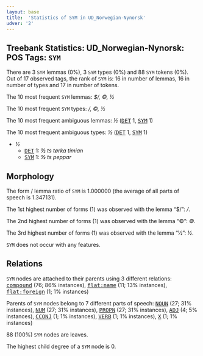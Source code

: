 ```yaml
---
layout: base
title:  'Statistics of SYM in UD_Norwegian-Nynorsk'
udver: '2'
---
```


## Treebank Statistics: UD_Norwegian-Nynorsk: POS Tags: `SYM`

There are 3 `SYM` lemmas (0%), 3 `SYM` types (0%) and 88 `SYM` tokens (0%).
Out of 17 observed tags, the rank of `SYM` is: 16 in number of lemmas, 16 in number of types and 17 in number of tokens.

The 10 most frequent `SYM` lemmas: <em>$/, ©, ½</em>

The 10 most frequent `SYM` types:  <em>/, ©, ½</em>

The 10 most frequent ambiguous lemmas: <em>½</em> (<tt><a href="no_nynorsk-pos-DET.html">DET</a></tt> 1, <tt><a href="no_nynorsk-pos-SYM.html">SYM</a></tt> 1)

The 10 most frequent ambiguous types:  <em>½</em> (<tt><a href="no_nynorsk-pos-DET.html">DET</a></tt> 1, <tt><a href="no_nynorsk-pos-SYM.html">SYM</a></tt> 1)


* <em>½</em>
  * <tt><a href="no_nynorsk-pos-DET.html">DET</a></tt> 1: <em><b>½</b> ts tørka timian</em>
  * <tt><a href="no_nynorsk-pos-SYM.html">SYM</a></tt> 1: <em><b>½</b> ts peppar</em>

## Morphology

The form / lemma ratio of `SYM` is 1.000000 (the average of all parts of speech is 1.347131).

The 1st highest number of forms (1) was observed with the lemma “$/”: <em>/</em>.

The 2nd highest number of forms (1) was observed with the lemma “©”: <em>©</em>.

The 3rd highest number of forms (1) was observed with the lemma “½”: <em>½</em>.

`SYM` does not occur with any features.


## Relations

`SYM` nodes are attached to their parents using 3 different relations: <tt><a href="no_nynorsk-dep-compound.html">compound</a></tt> (76; 86% instances), <tt><a href="no_nynorsk-dep-flat-name.html">flat:name</a></tt> (11; 13% instances), <tt><a href="no_nynorsk-dep-flat-foreign.html">flat:foreign</a></tt> (1; 1% instances)

Parents of `SYM` nodes belong to 7 different parts of speech: <tt><a href="no_nynorsk-pos-NOUN.html">NOUN</a></tt> (27; 31% instances), <tt><a href="no_nynorsk-pos-NUM.html">NUM</a></tt> (27; 31% instances), <tt><a href="no_nynorsk-pos-PROPN.html">PROPN</a></tt> (27; 31% instances), <tt><a href="no_nynorsk-pos-ADJ.html">ADJ</a></tt> (4; 5% instances), <tt><a href="no_nynorsk-pos-CCONJ.html">CCONJ</a></tt> (1; 1% instances), <tt><a href="no_nynorsk-pos-VERB.html">VERB</a></tt> (1; 1% instances), <tt><a href="no_nynorsk-pos-X.html">X</a></tt> (1; 1% instances)

88 (100%) `SYM` nodes are leaves.

The highest child degree of a `SYM` node is 0.

